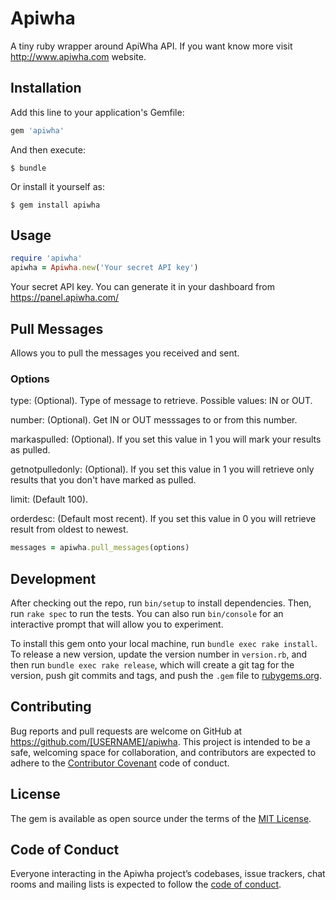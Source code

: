 # Apiwha

A tiny ruby wrapper around ApiWha API. If you want know more visit http://www.apiwha.com website.


## Installation

Add this line to your application's Gemfile:

```ruby
gem 'apiwha'
```

And then execute:

    $ bundle

Or install it yourself as:

    $ gem install apiwha

## Usage

```ruby
require 'apiwha'
apiwha = Apiwha.new('Your secret API key')

```
Your secret API key. You can generate it in your dashboard from https://panel.apiwha.com/

## Pull Messages

Allows you to pull the messages you received and sent.

### Options

type: (Optional). Type of message to retrieve. Possible values: IN or OUT.

number: (Optional). Get IN or OUT messsages to or from this number.

markaspulled: (Optional). If you set this value in 1 you will mark your results as pulled.

getnotpulledonly: (Optional). If you set this value in 1 you will retrieve only results that you don't have marked as pulled. 

limit: (Default 100).

orderdesc: (Default most recent). If you set this value in 0 you will retrieve result from oldest to newest.

```ruby
messages = apiwha.pull_messages(options)

```

## Development

After checking out the repo, run `bin/setup` to install dependencies. Then, run `rake spec` to run the tests. You can also run `bin/console` for an interactive prompt that will allow you to experiment.

To install this gem onto your local machine, run `bundle exec rake install`. To release a new version, update the version number in `version.rb`, and then run `bundle exec rake release`, which will create a git tag for the version, push git commits and tags, and push the `.gem` file to [rubygems.org](https://rubygems.org).

## Contributing

Bug reports and pull requests are welcome on GitHub at https://github.com/[USERNAME]/apiwha. This project is intended to be a safe, welcoming space for collaboration, and contributors are expected to adhere to the [Contributor Covenant](http://contributor-covenant.org) code of conduct.

## License

The gem is available as open source under the terms of the [MIT License](https://opensource.org/licenses/MIT).

## Code of Conduct

Everyone interacting in the Apiwha project’s codebases, issue trackers, chat rooms and mailing lists is expected to follow the [code of conduct](https://github.com/[USERNAME]/apiwha/blob/master/CODE_OF_CONDUCT.md).
